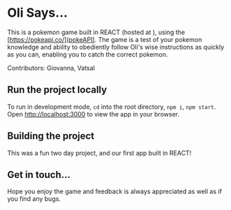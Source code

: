 # Oli Says...

This is a pokemon game built in REACT (hosted at ), using the [https://pokeapi.co/](pokeAPI). The game is a test of your pokemon knowledge and ability to obediently follow Oli's wise instructions as quickly as you can, enabling you to catch the correct pokemon.

Contributors: Giovanna, Vatsal

## Run the project locally

To run in development mode, `cd` into the root directory, `npm i`, `npm start`.
Open [http://localhost:3000](http://localhost:3000) to view the app in your browser.

## Building the project

This was a fun two day project, and our first app built in REACT!

## Get in touch...

Hope you enjoy the game and feedback is always appreciated as well as if you find any bugs.
